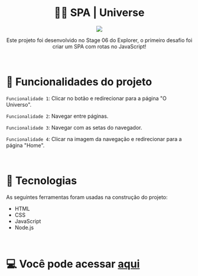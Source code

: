 <h1 align="center"> 👩‍🚀 SPA | Universe </h1>

<p align="center"><img src="http://img.shields.io/static/v1?label=STATUS&message=FINALIZADO&color=GREEN&style=for-the-badge"/></p>

<p align="center">Este projeto foi desenvolvido no Stage 06 do Explorer, o primeiro desafio foi criar um SPA com rotas no JavaScript!</p>

<br/>

# 🔨 Funcionalidades do projeto

`Funcionalidade 1`: Clicar no botão e redirecionar para a página "O Universo".

`Funcionalidade 2`: Navegar entre páginas.

`Funcionalidade 3`: Navegar com as setas do navegador.

`Funcionalidade 4`: Clicar na imagem da navegação e redirecionar para a página "Home".

<br/>

# 🚀 Tecnologias

As seguintes ferramentas foram usadas na construção do projeto:

- HTML
- CSS
- JavaScript
- Node.js

<br/>

# 💻 Você pode acessar [aqui]()
